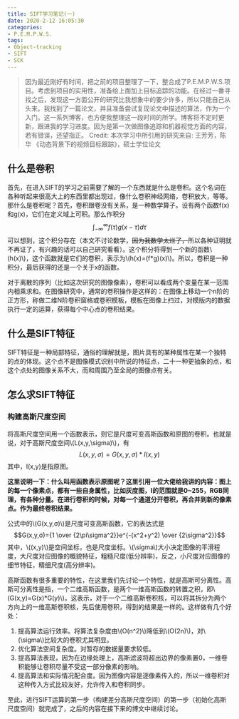 ```yaml
---
title: SIFT学习笔记(一)
date: 2020-2-12 16:05:30
categories:
- P.E.M.P.W.S.
tags:
- Object-tracking
- SIFT
- SCK
---
```



> 因为最近刚好有时间，把之前的项目整理了一下，整合成了P.E.M.P.W.S.项目。考虑到项目的实用性，准备给上面加上目标追踪的功能。在经过一番寻找之后，发现这一方面公开的研究比我想象中的要少许多，所以只能自己从头来。我找到了一篇论文，并且准备尝试复现论文中描述的算法，作为一个入门。这一系列博客，也方便我整理这一段时间的所学。博客将不定时更新，跟进我的学习进度。因为是第一次做图像追踪和机器视觉方面的内容，若有错误，还望指正。
> Credit:
> 本次学习中所引用的研究来自:
> 王芳芳，陈华 《动态背景下的视频目标跟踪》，硕士学位论文

## 什么是卷积

首先，在进入SIFT的学习之前需要了解的一个东西就是什么是卷积。这个名词在各种听起来很高大上的东西里都出现过，像什么卷积神经网络，卷积放大，等等。那什么是卷积呢？首先，卷积跟卷没有关系，是一种数学算子。设有两个函数f(x)和g(x)，它们在定义域上可积。那么作积分$$\int_{-\infty }^{\infty}f(\tau)g(x-\tau)d\tau$$可以想到，这个积分存在（本文不讨论数学，~~因为我数学太烂了，~~所以各种证明就不再证了，有兴趣的话可以自己研究看看）。这个积分将得到一个新的函数\\(h(x)\\)，这个函数就是它们的卷积，表示为\\(h(x)=(f*g)(x)\\)。所以，卷积是一种积分，最后获得的还是一个关于x的函数。

对于离散的序列（比如这次研究的图像像素），卷积可以看成两个变量在某一范围内相乘求和。在图像研究中，通常的卷积操作是这样的：在图像上移动一个n阶的正方形，称做二维N阶卷积窗格或卷积模板，模板在图像上扫过，对模版内的数据执行一定的运算，获得每个中心点的卷积结果。

## 什么是SIFT特征

SIFT特征是一种局部特征，通俗的理解就是，图片具有的某种属性在某一个独特的点的体现。这个点不是图像模式识别中所说的特征点，二十一种更抽象的点，和这个点处的图像关系不大，而和周围乃至全局的图像点有关。

## 怎么求SIFT特征

### 构建高斯尺度空间

将高斯尺度空间用一个函数表示，则它是尺度可变高斯函数和原图的卷积。也就是说，对于高斯尺度空间\\(L(x,y,\sigma)\\)，有$$L(x,y,\sigma)=G(x,y,\sigma)*I(x,y)$$其中，I(x,y)是指原图。

**这里说明一下：什么叫用函数表示原图呢？这里引用一位大佬给我讲的内容：图上的每一个像素点，都有一些自身属性，比如灰度图，I的范围就是0~255，RGB同理，有各种分量。在进行卷积的时候，对每一个通道分开卷积，再合并到新的像素点。作为最终卷积结果。**

公式中的\\(G(x,y,σ)\\)是尺度可变高斯函数，它的表达式是$$G(x,y,σ)={1 \over {2\pi\sigma^2}}e^{-(x^2+y^2) \over {2\sigma^2}}$$其中，\\((x,y)\\)是空间坐标，也是尺度坐标。\\(\sigma\\)大小决定图像的平滑程度，大尺度对应图像的概貌特征，粗糙尺度(低分辨率)，反之，小尺度对应图像的细节特征，精细尺度(高分辨率)。

高斯函数有很多重要的特性，在这里我们先讨论一个特性，就是高斯可分离性。高斯可分离性是指，一个二维高斯函数，是两个一维高斯函数的转置之积，即\\(G(x,y)=G(x)*G(y)\\)。这表示，对于一个二维高斯卷积核，可以将其拆分为两个方向上的一维高斯卷积核，先后使用卷积，得到的结果是一样的。这样做有几个好处：

1. 提高算法运行效率。将算法复杂度由\\(O(n^2)\\)降低到\\(O(2n)\\)，对\\(\sigma\\)比较大的卷积尤其明显。
2. 优化算法空间复杂度。对暂存的数据量要求较低。
3. 提高算法表现，因为在边缘处理上，高斯滤波将超出边界的像素置0，一维卷积能够让卷积尽量不受这一部分像素的影响。
4. 提高算法和实际情况配合度。因为图像内容是逐像素传入的，所以一维卷积对这种传入方式比较友好，允许传入和卷积同步。

至此，进行SIFT运算的第一步（构建差分高斯尺度空间）的第一步（初始化高斯尺度空间）就完成了，之后的内容在接下来的博文中继续讨论。
